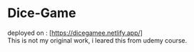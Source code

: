 # Dice-Game
deployed on : [https://dicegamee.netlify.app/] <br>
This is not my original work, i leared this from udemy course.
